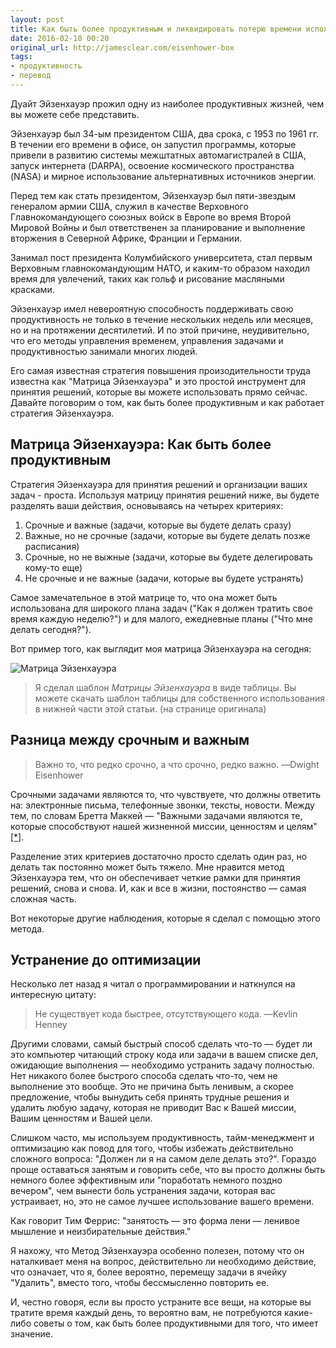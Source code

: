 ```yaml
---
layout: post
title: Как быть более продуктивным и ликвидировать потерю времени используя "Матрицу Эйзенхауэра"
date: 2016-02-10 00:20
original_url: http://jamesclear.com/eisenhower-box
tags:
- продуктивность
- перевод
---
```


Дуайт Эйзенхауэр прожил одну из наиболее продуктивных жизней, чем вы можете себе представить.

Эйзенхауэр был 34-ым президентом США, два срока, с 1953 по 1961 гг. В течении его времени в офисе, он запустил программы, которые привели в развитию системы межштатных автомагистралей в США, запуск интернета (DARPA), освоение космического пространства (NASA) и мирное использование альтернативных источников энергии.

Перед тем как стать президентом, Эйзенхауэр был пяти-звездым генералом армии США, служил в качестве Верховного Главнокомандующего союзных войск в Европе во время Второй Мировой Войны и был ответственен за планирование и выполнение вторжения в Северной Африке, Франции и Германии.

Занимал пост президента Колумбийского университета, стал первым Верховным главнокомандующим НАТО, и каким-то образом находил время для увлечений, таких как гольф и рисование масляными красками.

Эйзенхауэр имел невероятную способность поддерживать свою продуктивность не только в течение нескольких недель или месяцев, но и на протяжении десятилетий. И по этой причине, неудивительно, что его методы управления временем, управления задачами и продуктивностью занимали многих людей.

Его самая известная стратегия повышения произодительности труда известна как "Матрица Эйзенхауэра" и это простой инструмент для принятия решений, которые вы можете использовать прямо сейчас. Давайте поговорим о том, как быть более продуктивным и как работает стратегия Эйзенхауэра.

## Матрица Эйзенхауэра: Как быть более продуктивным

Стратегия Эйзенхауэра для принятия решений и организации ваших задач - проста. Используя матрицу принятия решений ниже, вы будете разделять ваши действия, основываясь на четырех критериях:

1. Срочные и важные (задачи, которые вы будете делать сразу)
2. Важные, но не срочные (задачи, которые вы будете делать позже расписания)
3. Срочные, но не выжные (задачи, которые вы будете делегировать кому-то еще)
4. Не срочные и не важные (задачи, которые вы будете устранять)

Самое замечательное в этой матрице то, что она может быть использована для широкого плана задач ("Как я должен тратить свое время каждую неделю?") и для малого, ежедневные планы ("Что мне делать сегодня?").

Вот пример того, как выглядит моя матрица Эйзенхауэра на сегодня:

![Матрица Эйзенхауэра](http://jamesclear.com/wp-content/uploads/2014/04/eisenhower-box.jpg)

> Я сделал шаблон *Матрицы Эйзенхауэра* в виде таблицы. Вы можете скачать шаблон таблицы для собственного использования в нижней части этой статьи. (на странице оригинала)

## Разница между срочным и важным

> Важно то, что редко срочно, а что срочно, редко важно.
> —Dwight Eisenhower

Срочными задачами являются то, что чувствуете, что должны ответить на: электронные письма, телефонные звонки, тексты, новости. Между тем, по словам Бретта Маккей — "Важными задачами являются те, которые способствуют нашей жизненной миссии, ценностям и целям" [[*]](http://www.artofmanliness.com/2013/10/23/eisenhower-decision-matrix/).

Разделение этих критериев достаточно просто сделать один раз, но делать так постоянно может быть тяжело. Мне нравится метод Эйзенхауэра тем, что он обеспечивает четкие рамки для принятия решений, снова и снова. И, как и все в жизни, постоянство — самая сложная часть.

Вот некоторые другие наблюдения, которые я сделал с помощью этого метода.

## Устранение до оптимизации

Несколько лет назад я читал о программировании и наткнулся на интересную цитату:

> Не существует кода быстрее, отсутствующего кода.
> —Kevlin Henney

Другими словами, самый быстрый способ сделать что-то — будет ли это компьютер читающий строку кода или задачи в вашем списке дел, ожидающие выполнения — необходимо устранить задачу полностью. Нет никакого более быстрого способа сделать что-то, чем не выполнение это вообще. Это не причина быть ленивым, а скорее предложение, чтобы вынудить себя принять трудные решения и удалить любую задачу, которая не приводит Вас к Вашей миссии, Вашим ценностям и Вашей цели.

Слишком часто, мы используем продуктивность, тайм-менеджмент и оптимизацию как повод для того, чтобы избежать действительно сложного вопроса: "Должен ли я на самом деле делать это?". Гораздо проще оставаться занятым и говорить себе, что вы просто должны быть немного более эффективным или "поработать немного поздно вечером", чем вынести боль устранения задачи, которая вас устраивает, но, это не самое лучшее использование вашего времени.

Как говорит Тим Феррис: "занятость — это форма лени — ленивое мышление и неизбирательные действия."

Я нахожу, что Метод Эйзенхауэра особенно полезен, потому что он наталкивает меня на вопрос, действительно ли необходимо действие, что означает, что я, более вероятно, перемещу задачи в ячейку "Удалить", вместо того, чтобы бессмысленно повторить ее.

И, честно говоря, если вы просто устраните все вещи, на которые вы тратите время каждый день, то вероятно вам, не потребуются какие-либо советы о том, как быть более продуктивными для того, что имеет значение.
